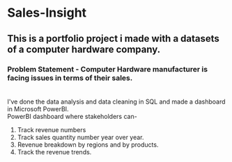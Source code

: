 # Sales-Insight
## This is a portfolio project i made with a datasets of a computer hardware company. <br />
### **Problem Statement** - Computer Hardware manufacturer is facing issues in terms of their sales. <br/> <br/>

I've done the data analysis and data cleaning in SQL and made a dashboard in Microsoft PowerBI. <br/>
PowerBI dashboard where stakeholders can- <br/>
1. Track revenue numbers <br/>
2. Track sales quantity number year over year. <br/>
3. Revenue breakdown by regions and by products. <br/>
4. Track the revenue trends. <br/>
